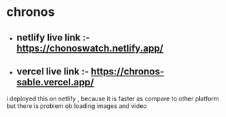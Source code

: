 # chronos

- ## netlify live link :- https://chonoswatch.netlify.app/
- ## vercel live link :- https://chronos-sable.vercel.app/

i deployed this on netlify , because it is faster as compare to other platform but there is problem ob loading images and video
